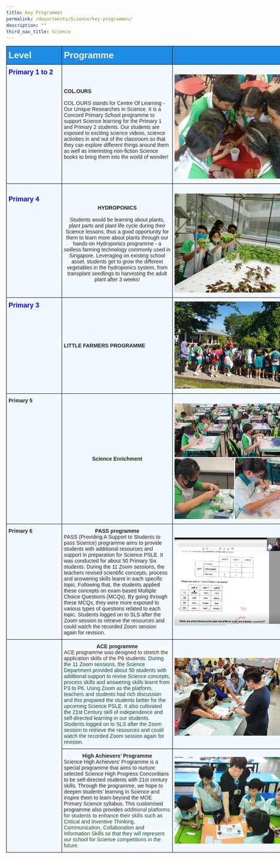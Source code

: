 ```yaml
---
title: Key Programmes
permalink: /departments/Science/key-programmes/
description: ""
third_nav_title: Science
---
```

<style type="text/css">
.tg  {border-collapse:collapse;border-spacing:0;margin:0px auto;}
.tg td{border-color:black;border-style:solid;border-width:1px;font-family:Arial, sans-serif;font-size:14px;
  overflow:hidden;padding:10px 5px;word-break:normal;}
.tg th{border-color:black;border-style:solid;border-width:1px;font-family:Arial, sans-serif;font-size:14px;
  font-weight:normal;overflow:hidden;padding:10px 5px;word-break:normal;}
.tg .tg-2w19{background-color:#F2F9FF;color:#222;text-align:left;vertical-align:top}
.tg .tg-aaqb{background-color:#F2F9FF;color:#222;text-align:left;vertical-align:middle}
.tg .tg-r129{background-color:#F2F9FF;color:#222;text-align:center;vertical-align:middle}
.tg .tg-8s0f{background-color:#1F8CE4;color:#F2F9FF;font-weight:bold;text-align:left;vertical-align:middle}
.tg .tg-auhb{background-color:#1F8CE4;color:#F2F9FF;font-weight:bold;text-align:left;vertical-align:top}
.tg .tg-muqq{background-color:#F2F9FF;color:#222;font-weight:bold;text-align:left;vertical-align:top}
.tg .tg-oucd{background-color:#CFE2F3;color:#222;text-align:center;vertical-align:middle}
</style>
<table class="tg" style="undefined;table-layout: fixed; width: 766px">
<colgroup>
<col style="width: 150px">
<col style="width: 301px">
<col style="width: 330px">
</colgroup>
<tbody>
  <tr>
    <td style="font-size:24px" class="tg-auhb"> <b>Level</b></td>
		<td style="font-size:24px" class="tg-8s0f"><b>Programme</b> </td>
    <td class="tg-8s0f"> </td>
  </tr>
  <tr>
    <td style="color:#0909FF ; font-size:18px" class="tg-muqq"><b>Primary 1 to 2<br></td>
    <td class="tg-aaqb"><strong>COL.OURS</strong><br><br>COL.OURS stands for Centre Of Learning - Our Unique Researches in Science. It is a Concord Primary School programme to support Science learning for the Primary 1 and Primary 2 students. Our students are exposed to exciting science videos, science activities in and out of the classroom so that they can explore different things around them as well as interesting non-fiction Science books to bring them into the world of wonder!<br></td>
		<td class="tg-aaqb"><br><center><img src="/images/kp1.jpeg"></center></td>
  </tr>
  <tr>
    <td style="color:#0909FF ; font-size:18px" class="tg-muqq"><b><br>Primary 4</td>
    <td class="tg-r129"><strong><br>HYDROPONICS<br><br></strong>Students would be learning about plants, plant parts and plant life cycle during their Science lessons, thus a good opportunity for them to learn more about plants through our hands-on Hydroponics programme - a soilless farming technology commonly used in Singapore. Leveraging on existing school asset, students get to grow the different vegetables in the hydroponics system, from transplant seedlings to harvesting the adult plant after 3 weeks! <br></td>
    <td class="tg-aaqb"><br><img src="/images/kp2.jpeg"></td>
  </tr>
  <tr>
    <td style="color:#0909FF ; font-size:18px"class="tg-muqq"><b>Primary 3<br></td>
    <td class="tg-aaqb"><strong>LITTLE FARMERS PROGRAMME</strong></td>
    <td class="tg-aaqb"><img src="/images/kp3.jpeg"></td>
  </tr>
  <tr>
    <td class="tg-muqq">Primary 5</td>
		<td class="tg-aaqb"><strong><center>Science Enrichment</center></strong></td>
    <td class="tg-r129"><br><img src="/images/kp4.jpeg"></td>
  </tr>
  <tr>
    <td class="tg-muqq">Primary 6</td>
    <td class="tg-aaqb"><strong><center>PASS programme</center></strong>PASS (Providing A Support to Students to pass Science) programme aims to provide students with additional resources and support in preparation for Science PSLE. It was conducted for about 50 Primary Six students. During the 11 Zoom sessions, the teachers revised scientific concepts, process and answering skills learnt in each specific topic. Following that, the students applied these concepts on exam-based Multiple Choice Questions (MCQs). By going through these MCQs, they were more exposed to various types of questions related to each topic. Students logged on to SLS after the Zoom session to retrieve the resources and could watch the recorded Zoom session again for revision.<span style="color:#0C463A;background-color:initial"> </span></td>
    <td class="tg-aaqb"><img src="/images/kp5.png"><br></td>
  </tr>
  <tr>
    <td class="tg-2w19" rowspan="2"></td>
    <td class="tg-aaqb"><strong><center>ACE programme</center></strong><span style="background-color:#FFF">ACE programme was designed to stretch the application skills of the P6 students. </span><span style="color:#0C463A">During the 11 Zoom sessions, the Science Department provided about 50 students with additional support to revise Science concepts, process skills and answering skills learnt from P3 to P6. Using Zoom as the platform, teachers and students had rich discussion and this prepared the students better for the upcoming Science PSLE. It also cultivated the 21</span>st<span style="color:#0C463A"> Century skill of independence and self-directed learning in our students.  Students logged on to SLS after the Zoom session to retrieve the resources and could watch the recorded Zoom session again for revision. </span></td>
    <td class="tg-aaqb"><br><img src="/images/kp6.jpeg"></td>
  </tr>
  <tr>
		<td class="tg-aaqb"><strong><center>High Achievers’ Programme</center></strong>Science High Achievers’ Programme is a special programme that aims to nurture selected Science High Progress Concordians to be self-directed students with 21st century skills. Through the programme, we hope to deepen students’ learning in Science and inspire them to learn beyond the MOE Primary Science syllabus. This customised programme also provides <span style="color:#0C463A;background-color:#FFF">additional platforms for students to enhance their skills such as Critical and Inventive Thinking, Communication, Collaboration and Information Skills so that they will represent our school for Science competitions in the future.</span></td>
    <td class="tg-aaqb"><img src="/images/kp7.jpeg"></td>
  </tr>
</tbody>
</table>